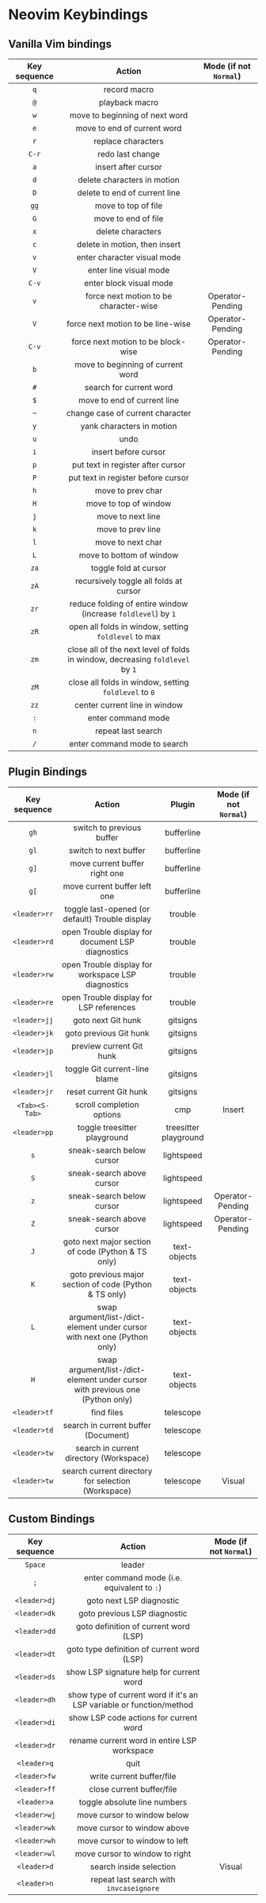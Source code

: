 # Neovim Keybindings
## Vanilla Vim bindings

Key sequence | Action | Mode (if not `Normal`)
:-----------:|:-------:|:---------------------:
`q`| record macro
`@`| playback macro
`w`| move to beginning of next word
`e`| move to end of current word
`r`| replace characters
`C-r`| redo last change
`a`| insert after cursor
`d`| delete characters in motion
`D`| delete to end of current line
`gg`| move to top of file
`G`| move to end of file
`x`| delete characters
`c`| delete in motion, then insert
`v`| enter character visual mode
`V`| enter line visual mode
`C-v`| enter block visual mode
`v`| force next motion to be character-wise | Operator-Pending
`V`| force next motion to be line-wise | Operator-Pending
`C-v`| force next motion to be block-wise | Operator-Pending
`b`| move to beginning of current word
`#`| search for current word
`$`| move to end of current line
`~`| change case of current character
`y`| yank characters in motion
`u`| undo
`i`| insert before cursor
`p`| put text in register after cursor
`P`| put text in register before cursor
`h`| move to prev char
`H`| move to top of window
`j`| move to next line
`k`| move to prev line
`l`| move to next char
`L`| move to bottom of window
`za` | toggle fold at cursor
`zA` | recursively toggle all folds at cursor
`zr` | reduce folding of entire window (increase `foldlevel`) by `1`
`zR` | open all folds in window, setting `foldlevel` to max
`zm` | close all of the next level of folds in window, decreasing `foldlevel` by `1`
`zM` | close all folds in window, setting `foldlevel` to `0`
`zz`| center current line in window
`:` | enter command mode
`n` | repeat last search
`/` | enter command mode to search

## Plugin Bindings

Key sequence | Action | Plugin | Mode (if not `Normal`)
:-----------:|:-------:|:-----:|:----------------------:
`gh` | switch to previous buffer | bufferline
`gl` | switch to next buffer | bufferline
`g]` | move current buffer right one | bufferline
`g[` | move current buffer left one | bufferline
`<leader>rr` | toggle last-opened (or default) Trouble display | trouble
`<leader>rd` | open Trouble display for document LSP diagnostics | trouble
`<leader>rw` | open Trouble display for workspace LSP diagnostics | trouble
`<leader>re` | open Trouble display for LSP references | trouble
`<leader>jj` | goto next Git hunk | gitsigns
`<leader>jk` | goto previous Git hunk | gitsigns
`<leader>jp` | preview current Git hunk | gitsigns
`<leader>jl` | toggle Git current-line blame | gitsigns
`<leader>jr` | reset current Git hunk | gitsigns
`<Tab><S-Tab>` | scroll completion options | cmp | Insert
`<leader>pp` | toggle treesitter playground | treesitter playground
`s` | sneak-search below cursor | lightspeed
`S` | sneak-search above cursor | lightspeed
`z` | sneak-search below cursor | lightspeed | Operator-Pending
`Z` | sneak-search above cursor | lightspeed | Operator-Pending
`J` | goto next major section of code (Python & TS only) | text-objects
`K` | goto previous major section of code (Python & TS only) | text-objects
`L` | swap argument/list-/dict-element under cursor with next one (Python only) | text-objects
`H` | swap argument/list-/dict-element under cursor with previous one (Python only) | text-objects
`<leader>tf` | find files | telescope
`<leader>td` | search in current buffer (Document) | telescope
`<leader>tw` | search in current directory (Workspace) | telescope
`<leader>tw` | search current directory for selection (Workspace) | telescope | Visual

## Custom Bindings

Key sequence | Action | Mode (if not `Normal`)
:-----------:|:-------:|:---------------------:
`Space` | leader
`;` | enter command mode (i.e. equivalent to `:`)
`<leader>dj` | goto next LSP diagnostic
`<leader>dk` | goto previous LSP diagnostic
`<leader>dd` | goto definition of current word (LSP)
`<leader>dt` | goto type definition of current word (LSP)
`<leader>ds` | show LSP signature help for current word
`<leader>dh` | show type of current word if it's an LSP variable or function/method
`<leader>di` | show LSP code actions for current word
`<leader>dr` | rename current word in entire LSP workspace
`<leader>q` | quit
`<leader>fw` | write current buffer/file
`<leader>ff` | close current buffer/file
`<leader>a` | toggle absolute line numbers
`<leader>wj` | move cursor to window below
`<leader>wk` | move cursor to window above
`<leader>wh` | move cursor to window to left
`<leader>wl` | move cursor to window to right
`<leader>d` | search inside selection | Visual
`<leader>n` | repeat last search with `invcaseignore`
